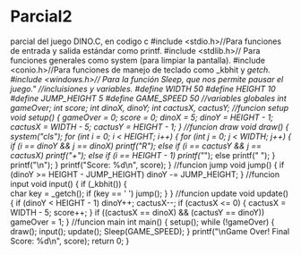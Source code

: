 # Parcial2
parcial del juego DINO.C, en codigo c
#include <stdio.h>//Para funciones de entrada y salida estándar como printf.
#include <stdlib.h>// Para funciones generales como system (para limpiar la pantalla).
#include <conio.h>//Para funciones de manejo de teclado como _kbhit y _getch.
#include <windows.h>// Para la función Sleep, que nos permite pausar el juego."
//incluisiones y variables.
#define WIDTH 50
#define HEIGHT 10
#define JUMP_HEIGHT 5
#define GAME_SPEED 50
//variables globales
int gameOver;
int score;
int dinoX, dinoY;
int cactusX, cactusY;
//funcion setup
void setup() {
    gameOver = 0;
    score = 0;
    dinoX = 5;
    dinoY = HEIGHT - 1;
    cactusX = WIDTH - 5;
    cactusY = HEIGHT - 1;
}
//funcion draw
void draw() {
    system("cls");
    for (int i = 0; i < HEIGHT; i++) {
        for (int j = 0; j < WIDTH; j++) {
            if (i == dinoY && j == dinoX)
                printf("R");
            else if (i == cactusY && j == cactusX)
                printf("+");
            else if (i == HEIGHT - 1)
                printf("_");
            else
                printf(" ");
        }
        printf("\n");
    }
    printf("Score: %d\n", score);
}
//funcion jump
void jump() {
    if (dinoY >= HEIGHT - JUMP_HEIGHT)
        dinoY -= JUMP_HEIGHT;
}
//funcion input
void input() {
    if (_kbhit()) {   
        char key = _getch();
        if (key == ' ')
            jump();
    }
}
//funcion update
void update() {
    if (dinoY < HEIGHT - 1)
        dinoY++;
    cactusX--;
    if (cactusX <= 0) {
        cactusX = WIDTH - 5;
        score++;
    }
    if ((cactusX == dinoX) && (cactusY == dinoY))
        gameOver = 1;
}
//funcion main
int main() {
    setup();
    while (!gameOver) {
        draw();
        input();
        update();
        Sleep(GAME_SPEED);
    }
    printf("\nGame Over! Final Score: %d\n", score);
    return 0;
}

